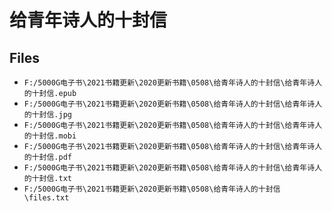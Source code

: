# 给青年诗人的十封信

## Files

- `F:/5000G电子书\2021书籍更新\2020更新书籍\0508\给青年诗人的十封信\给青年诗人的十封信.epub`
- `F:/5000G电子书\2021书籍更新\2020更新书籍\0508\给青年诗人的十封信\给青年诗人的十封信.jpg`
- `F:/5000G电子书\2021书籍更新\2020更新书籍\0508\给青年诗人的十封信\给青年诗人的十封信.mobi`
- `F:/5000G电子书\2021书籍更新\2020更新书籍\0508\给青年诗人的十封信\给青年诗人的十封信.pdf`
- `F:/5000G电子书\2021书籍更新\2020更新书籍\0508\给青年诗人的十封信\给青年诗人的十封信.txt`
- `F:/5000G电子书\2021书籍更新\2020更新书籍\0508\给青年诗人的十封信\files.txt`
